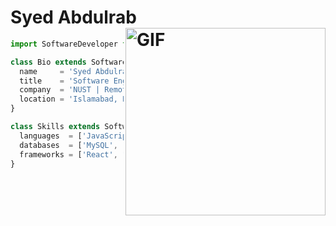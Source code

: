 # Syed Abdulrab <img margin-left="20px" align="right" height="300px" width= "320px" alt="GIF" src="https://media.giphy.com/media/CVtNe84hhYF9u/giphy.gif" />
```js
import SoftwareDeveloper from 'Pakistan, Islamabad';

class Bio extends SoftwareDeveloper {
  name     = 'Syed Abdulrab';
  title    = 'Software Engineer';
  company  = 'NUST | Remote';
  location = 'Islamabad, Pakistan';
}

class Skills extends SoftwareDeveloper {
  languages  = ['JavaScript','Dart', 'PHP',  'Python', "C++"  ];
  databases  = ['MySQL', 'MongoDB' , "Isar" , "Firebase", "Hive"];
  frameworks = ['React', "Flutter", "Laravel" , 'GraphQL'];
}
```
